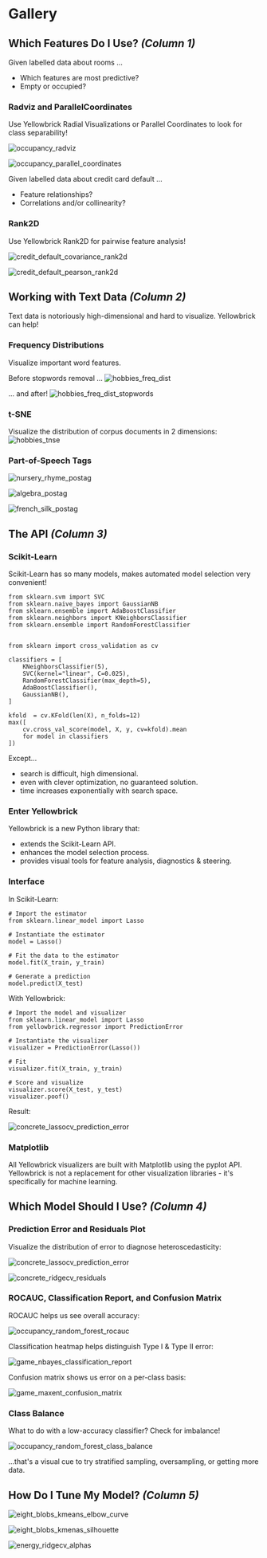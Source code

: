 # Gallery

## Which Features Do I Use? _(Column 1)_

Given labelled data about rooms ...
- Which features are most predictive?
- Empty or occupied?

### Radviz and ParallelCoordinates

Use Yellowbrick Radial Visualizations or Parallel Coordinates to look for class separability!

![occupancy_radviz](figures/occupancy_radviz.png)

![occupancy_parallel_coordinates](figures/occupancy_parallel_coordinates.png)

Given labelled data about credit card default ...
- Feature relationships?
- Correlations and/or collinearity?

### Rank2D

Use Yellowbrick Rank2D for pairwise feature analysis!

![credit_default_covariance_rank2d](figures/credit_default_covariance_rank2d.png)

![credit_default_pearson_rank2d](figures/credit_default_pearson_rank2d.png)


## Working with Text Data _(Column 2)_

Text data is notoriously high-dimensional and hard to visualize. Yellowbrick can help!

### Frequency Distributions

Visualize important word features.

Before stopwords removal ...
![hobbies_freq_dist](figures/hobbies_freq_dist.png)

... and after!
![hobbies_freq_dist_stopwords](figures/hobbies_freq_dist_stopwords.png)

### t-SNE

Visualize the distribution of corpus documents in 2 dimensions:
![hobbies_tnse](figures/hobbies_tnse.png)

### Part-of-Speech Tags

![nursery_rhyme_postag](postag_figs/nursery_rhyme_postag.png)

![algebra_postag](postag_figs/algebra_postag.png)

![french_silk_postag](postag_figs/french_silk_postag.png)


## The API _(Column 3)_

### Scikit-Learn

Scikit-Learn has so many models, makes automated model selection very convenient!

```
from sklearn.svm import SVC
from sklearn.naive_bayes import GaussianNB
from sklearn.ensemble import AdaBoostClassifier
from sklearn.neighbors import KNeighborsClassifier
from sklearn.ensemble import RandomForestClassifier


from sklearn import cross_validation as cv

classifiers = [
    KNeighborsClassifier(5),
    SVC(kernel="linear", C=0.025),
    RandomForestClassifier(max_depth=5),
    AdaBoostClassifier(),
    GaussianNB(),
]

kfold  = cv.KFold(len(X), n_folds=12)
max([
    cv.cross_val_score(model, X, y, cv=kfold).mean
    for model in classifiers
])
```

Except...
- search is difficult, high dimensional.
- even with clever optimization, no guaranteed solution.
- time increases exponentially with search space.

### Enter Yellowbrick

Yellowbrick is a new Python library that:
- extends the Scikit-Learn API.
- enhances the model selection process.
- provides visual tools for feature analysis, diagnostics & steering.

### Interface

In Scikit-Learn:

```
# Import the estimator
from sklearn.linear_model import Lasso

# Instantiate the estimator
model = Lasso()

# Fit the data to the estimator
model.fit(X_train, y_train)

# Generate a prediction      
model.predict(X_test)
```

With Yellowbrick:

```
# Import the model and visualizer
from sklearn.linear_model import Lasso
from yellowbrick.regressor import PredictionError

# Instantiate the visualizer
visualizer = PredictionError(Lasso())

# Fit
visualizer.fit(X_train, y_train)

# Score and visualize   
visualizer.score(X_test, y_test)
visualizer.poof()
```

Result:

![concrete_lassocv_prediction_error](figures/concrete_lassocv_prediction_error.png)

### Matplotlib
All Yellowbrick visualizers are built with Matplotlib using the pyplot API. Yellowbrick is not a replacement for other visualization libraries - it's specifically for machine learning.

## Which Model Should I Use? _(Column 4)_

### Prediction Error and Residuals Plot

Visualize the distribution of error to diagnose heteroscedasticity:

![concrete_lassocv_prediction_error](figures/concrete_lassocv_prediction_error.png)

![concrete_ridgecv_residuals](figures/concrete_ridgecv_residuals.png)


### ROCAUC, Classification Report, and Confusion Matrix

ROCAUC helps us see overall accuracy:

![occupancy_random_forest_rocauc](figures/occupancy_random_forest_rocauc.png)

Classification heatmap helps distinguish Type I & Type II error:

![game_nbayes_classification_report](figures/game_nbayes_classification_report.png)

Confusion matrix shows us error on a per-class basis:

![game_maxent_confusion_matrix](figures/game_maxent_confusion_matrix.png)

### Class Balance

What to do with a low-accuracy classifier? Check for imbalance!

![occupancy_random_forest_class_balance](figures/occupancy_random_forest_class_balance.png)

...that's a visual cue to try stratified sampling, oversampling, or getting more data.


## How Do I Tune My Model? _(Column 5)_

![eight_blobs_kmeans_elbow_curve](figures/eight_blobs_kmeans_elbow_curve.png)

![eight_blobs_kmenas_silhouette](figures/eight_blobs_kmenas_silhouette.png)

![energy_ridgecv_alphas](figures/energy_ridgecv_alphas.png)

